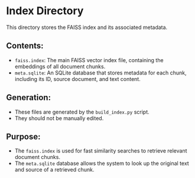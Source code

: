 # Index Directory

This directory stores the FAISS index and its associated metadata.

## Contents:
- `faiss.index`: The main FAISS vector index file, containing the embeddings of all document chunks.
- `meta.sqlite`: An SQLite database that stores metadata for each chunk, including its ID, source document, and text content.

## Generation:
- These files are generated by the `build_index.py` script.
- They should not be manually edited.

## Purpose:
- The `faiss.index` is used for fast similarity searches to retrieve relevant document chunks.
- The `meta.sqlite` database allows the system to look up the original text and source of a retrieved chunk.
